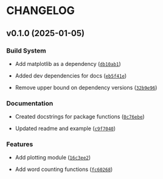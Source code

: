 # CHANGELOG


## v0.1.0 (2025-01-05)

### Build System

- Add matplotlib as a dependency
  ([`db10ab1`](https://github.com/ttimbers/pycounts_tt25/commit/db10ab1a9e4ffe4f899675091050da9a74cf514f))

- Added dev dependencies for docs
  ([`eb5f41e`](https://github.com/ttimbers/pycounts_tt25/commit/eb5f41e8219ff5b4391ffbe488f459c837e0e724))

- Remove upper bound on dependency versions
  ([`32b9e96`](https://github.com/ttimbers/pycounts_tt25/commit/32b9e965968dea225d208a7422c0ba6d5c426335))

### Documentation

- Created docstrings for package functions
  ([`0c76ebe`](https://github.com/ttimbers/pycounts_tt25/commit/0c76ebe60fcb02720b6a3175ee31c9ea5841bab4))

- Updated readme and example
  ([`c9f7040`](https://github.com/ttimbers/pycounts_tt25/commit/c9f7040ac8763efd61878a86d61f08f0b330b5ec))

### Features

- Add plotting module
  ([`16c3ee2`](https://github.com/ttimbers/pycounts_tt25/commit/16c3ee2790f931c8eff6c5d573c0f1ece27f897c))

- Add word counting functions
  ([`fc60268`](https://github.com/ttimbers/pycounts_tt25/commit/fc60268a6ddce40c5b9471f3f536fdd66f2d30e2))
